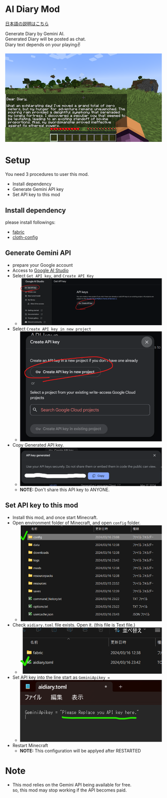 # AI Diary Mod

[日本語の説明はこちら](./README.ja.md)

Generate Diary by Gemini AI.  
Generated Diary will be posted as chat.  
Diary text depends on your playing✌️

![Play Screen](./images/screenshot.png)

# Setup

You need 3 procedures to user this mod. 
+ Install dependency
+ Generate Gemini API key
+ Set API key to this mod

## Install dependency

please install followings:

* [fabric](https://modrinth.com/mod/fabric-api)
* [cloth-config](https://modrinth.com/mod/cloth-config)

## Generate Gemini API 

* prepare your Google account
* Access to [Google AI Studio](https://aistudio.google.com/)
* Select `Get API key`, and `Create API Key`
  * ![Select API Key](./images/setup_01_select_get_api_key.png)
* Select `Create API key in new project`
  * ![Create API key](./images/setup_02_generate_api_key.png)
* Copy Generated API key.
  * ![save API Key](./images/setup_03_copy_api_key.png)
  * **NOTE:** Don't share this API key to ANYONE.

## Set API key to this mod

* Install this mod, and once start Minecraft.
* Open environment folder of Minecraft, and open `config` folder.
   * ![config location](./images/config_01_location.png)
* Check `aidiary.toml` file exists. Open it. (this file is Text file.)
  * ![the config file](./images/config_02_config_file.png)
* Set API key into the line start as `GeminiApikey = `
  * ![the config file](./images/config_03_replace_api_key.png)
* Restart Minecraft
  * **NOTE:** This configuration will be applyed after RESTARTED

# Note

* This mod relies on the Gemini API being available for free.  
  so, this mod may stop working if the API becomes paid.
